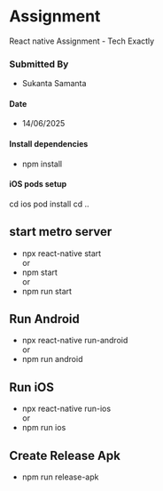 # Assignment
React native Assignment - Tech Exactly

### Submitted By
- Sukanta Samanta

#### Date
- 14/06/2025

#### Install dependencies
  - npm install

#### iOS pods setup
  cd ios
  pod install
  cd ..

## start metro server
  - npx react-native start <br />
  or <br />
  - npm start <br />
  or <br />
  - npm run start

## Run Android
  - npx react-native run-android <br />
  or <br />
  - npm run android

## Run iOS
  - npx react-native run-ios <br />
  or <br />
  - npm run ios

## Create Release Apk
  - npm run release-apk